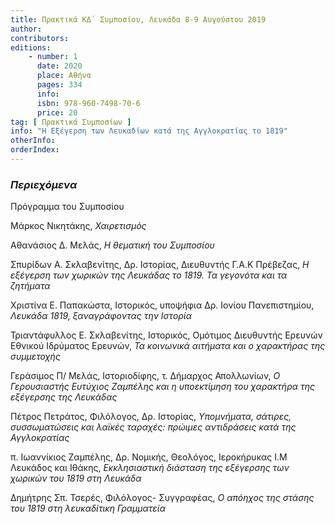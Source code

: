 ```yaml
---
title: Πρακτικά ΚΔ΄ Συμποσίου, Λευκάδα 8-9 Αυγούστου 2019
author:
contributors:
editions:
    - number: 1
      date: 2020
      place: Αθήνα
      pages: 334
      info:
      isbn: 978-960-7498-70-6
      price: 20
tag: [ Πρακτικά Συμποσίων ]
info: "Η Εξέγερση των Λευκαδίων κατά της Αγγλοκρατίας το 1819"
otherInfo:
orderIndex:
---
```


### *Περιεχόμενα*

Πρόγραμμα του Συμποσίου

Μάρκος Νικητάκης, *Χαιρετισμός*

Αθανάσιος Δ. Μελάς, *Η θεματική του Συμποσίου*

Σπυρίδων Α. Σκλαβενίτης, Δρ. Ιστορίας, Διευθυντής Γ.Α.Κ Πρέβεζας, *Η εξέγερση των χωρικών της Λευκάδας το 1819. Τα γεγονότα και τα ζητήματα*

Χριστίνα Ε. Παπακώστα, Ιστορικός, υποψήφια Δρ. Ιονίου Πανεπιστημίου, *Λευκάδα 1819, ξαναγράφοντας την Ιστορία*

Τριαντάφυλλος Ε. Σκλαβενίτης, Ιστορικός, Ομότιμος Διευθυντής Ερευνών Εθνικού Ιδρύματος Ερευνών, *Τα κοινωνικά αιτήματα και ο χαρακτήρας της συμμετοχής*

Γεράσιμος Π/ Μελάς, Ιστοριοδίφης, τ. Δήμαρχος Απολλωνίων, *Ο Γερουσιαστής Ευτύχιος Ζαμπέλης και η υποεκτίμηση του χαρακτήρα της εξέγερσης της Λευκάδας*

Πέτρος Πετράτος, Φιλόλογος, Δρ. Ιστορίας, *Υπομνήματα, σάτιρες, συσσωματώσεις και λαϊκές ταραχές: πρώιμες αντιδράσεις κατά της Αγγλοκρατίας*

π. Ιωαννίκιος Ζαμπέλης, Δρ. Νομικής, Θεολόγος, Ιεροκήρυκας Ι.Μ Λευκάδος και Ιθάκης, *Εκκλησιαστική διάσταση της εξέγερσης των χωρικών του 1819 στη Λευκάδα*

Δημήτρης Σπ. Τσερές, Φιλόλογος- Συγγραφέας, *Ο απόηχος της στάσης του 1819 στη λευκαδίτικη Γραμματεία*
